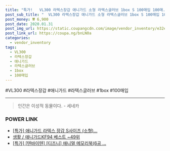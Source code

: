 ```yaml
--- 
title: "특가!   VL300 라텍스장갑 애니가드 소형 라텍스글러브 1box S 100매입 100매..." 
post_sub_title: "  VL300 라텍스장갑 애니가드 소형 라텍스글러브 1box S 100매입 100매 요리용 무분말 1박스" 
post_money: ₩ 6,900 
post_date: 2020.01.31 
post_img_url: https://static.coupangcdn.com/image/vendor_inventory/e32e/c2e9cac5a5de1b542b4662db3c5784d8ed53ac114c85ed8e54089ad10a00.jpg 
post_link_url: https://coupa.ng/bnLN0a 
categories: 
  - vendor_inventory 
tags: 
  - VL300 
  - 라텍스장갑 
  - 애니가드 
  - 라텍스글러브 
  - 1box 
  - 100매입 
--- 
```

  #VL300 #라텍스장갑 #애니가드 #라텍스글러브 #1box #100매입 
<hr> 

> 인간은 이성적 동물이다. - 세네카 


### POWER LINK

* <a href="https://blog.naver.com/an0733/221791684750" target="_blank">[특가] 애니가드 라텍스 장갑 S사이즈 (소형)...</a>
* <a href="https://blog.naver.com/santokki14/221788052126" target="_blank">생활 / 애니가드KF94 베스트 ~49위</a>
* <a href="https://blog.naver.com/an0733/221787193147" target="_blank">[특가] [텐바이텐] [디즈니] 애니멀 메모리북(6공 ...</a>
